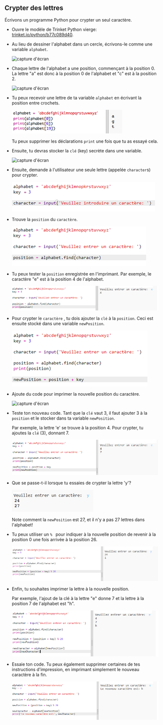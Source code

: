 ## Crypter des lettres

Écrivons un programme Python pour crypter un seul caractère.

+ Ouvre le modèle de Trinket Python vierge: <a href="https://trinket.io/python/b77c089d40" target="_blank">trinket.io/python/b77c089d40</a>.

+ Au lieu de dessiner l'alphabet dans un cercle, écrivons-le comme une variable `alphabet`.
    
    ![capture d'écran](images/messages-alphabet.png)

+ Chaque lettre de l'alphabet a une position, commençant à la position 0. La lettre "a" est donc à la position 0 de l'alphabet et "c" est à la position 2.
    
    ![capture d'écran](images/messages-array.png)

+ Tu peux recevoir une lettre de ta variable `alphabet` en écrivant la position entre crochets.
    
    ![capture d'écran](images/messages-alphabet-array.png)
    
    Tu peux supprimer les déclarations `print` une fois que tu as essayé cela.

+ Ensuite, tu devras stocker la `clé` (key) secrète dans une variable.
    
    ![capture d'écran](images/messages-key.png)

+ Ensuite, demande à l'utilisateur une seule lettre (appelée `character`s) pour crypter.
    
    ![capture d'écran](images/messages-character.png)

+ Trouve la `position` du `caractère`.
    
    ![capture d'écran](images/messages-position.png)

+ Tu peux tester la `position` enregistrée en l'imprimant. Par exemple, le caractère "e" est à la position 4 de l'alphabet.
    
    ![capture d'écran](images/messages-position-test.png)

+ Pour crypter le `caractère` , tu dois ajouter la `clé` à la `position`. Ceci est ensuite stocké dans une variable `newPosition`.
    
    ![capture d'écran](images/messages-newposition.png)

+ Ajoute du code pour imprimer la nouvelle position du caractère.
    
    ![capture d'écran](images/messages-newposition-print.png)

+ Teste ton nouveau code. Tant que la `clé` vaut 3, il faut ajouter 3 à la `position` et le stocker dans ta variable `newPosition`.
    
    Par exemple, la lettre 'e' se trouve à la position 4. Pour crypter, tu ajoutes la `clé` (3), donnant 7.
    
    ![capture d'écran](images/messages-newposition-test.png)

+ Que se passe-t-il lorsque tu essaies de crypter la lettre 'y'?
    
    ![capture d'écran](images/messages-modulus-bug.png)
    
    Note comment la `newPosition` est 27, et il n'y a pas 27 lettres dans l'alphabet!

+ Tu peux utiliser un `% ` pour indiquer à la nouvelle position de revenir à la position 0 une fois arrivée à la position 26.
    
    ![capture d'écran](images/messages-modulus.png)

+ Enfin, tu souhaites imprimer la lettre à la nouvelle position.
    
    Par exemple, l'ajout de la clé à la lettre "e" donne 7 et la lettre à la position 7 de l'alphabet est "h".
    
    ![capture d'écran](images/messages-newcharacter.png)

+ Essaie ton code. Tu peux également supprimer certaines de tes instructions d'impression, en imprimant simplement le nouveau caractère à la fin.
    
    ![capture d'écran](images/messages-enc-test.png)